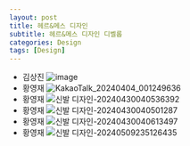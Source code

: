 ```yaml
---
layout: post
title: 헤르&메스 디자인
subtitle: 헤르&메스 디자인 디벨롭
categories: Design
tags: [Design]
---
```

- 김상진
![image](https://github.com/OvenTD/OvenTD.github.io/assets/155340997/d421ef1e-8289-418d-a4e6-824bf28ec86c)
- 황영재
![KakaoTalk_20240404_001249636](https://github.com/OvenTD/OvenTD.github.io/assets/155340997/e61994de-5a6a-4791-824d-8d9728353fa2)
- 황영재
![신발 디자인-20240430040536392](https://github.com/OvenTD/OvenTD.github.io/assets/155340997/377fb5e7-1ab1-4280-8032-b8e35fd1b4a5)
- 황영재
![신발 디자인-20240430040501287](https://github.com/OvenTD/OvenTD.github.io/assets/155340997/5871c12c-39c3-4d03-8a7e-f517afe11676)
- 황영재
![신발 디자인-20240430040613497](https://github.com/OvenTD/OvenTD.github.io/assets/155340997/bd3f1380-42a9-4d5a-8649-60ae74e5e742)
- 황영재
![신발 디자인-20240509235126435](https://github.com/OvenTD/OvenTD.github.io/assets/155340997/b4c31d85-bef6-498f-b05a-03bb65b6a81b)
